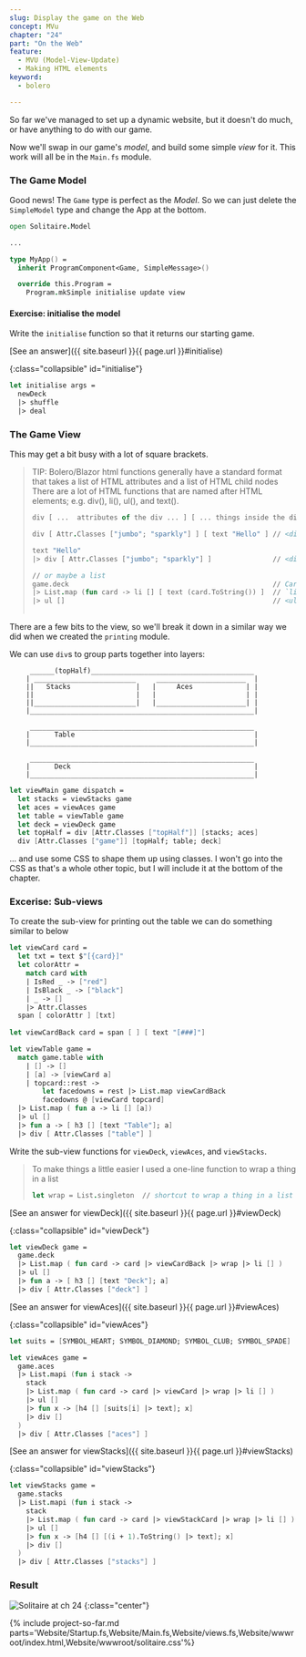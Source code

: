 ```yaml
---
slug: Display the game on the Web
concept: MVu
chapter: "24"
part: "On the Web"
feature: 
  - MVU (Model-View-Update)
  - Making HTML elements
keyword:
  - bolero

---
```


So far we've managed to set up a dynamic website, but it doesn't do much, or have anything to do with our game.

Now we'll swap in our game's _model_, and build some simple _view_ for it.  This work will all be in the `Main.fs` module.

### The Game Model

Good news!  The `Game` type is perfect as the _Model_.  So we can just delete the `SimpleModel` type and change the App at the bottom.
```fsharp
open Solitaire.Model

...

type MyApp() =
  inherit ProgramComponent<Game, SimpleMessage>()

  override this.Program =
    Program.mkSimple initialise update view
```

#### Exercise: initialise the model

Write the `initialise` function so that it returns our starting game.

[See an answer]({{ site.baseurl }}{{ page.url }}#initialise)

{:class="collapsible" id="initialise"}
```fsharp
let initialise args = 
  newDeck 
  |> shuffle 
  |> deal
```

### The Game View

This may get a bit busy with a lot of square brackets.

> TIP: Bolero/Blazor html functions generally have a standard format that takes a list of HTML attributes and a list of HTML child nodes
> There are a lot of HTML functions that are named after HTML elements; e.g. div(), li(), ul(), and text().
> ```fsharp
> div [ ...  attributes of the div ... ] [ ... things inside the div ... ]
> 
> div [ Attr.Classes ["jumbo"; "sparkly"] ] [ text "Hello" ] // <div class="jumbo sparkly">Hello</div>
> 
> text "Hello"
> |> div [ Attr.Classes ["jumbo"; "sparkly"] ]               // <div class="jumbo sparkly">Hello</div>
> 
> // or maybe a list
> game.deck                                                  // Card list
> |> List.map (fun card -> li [] [ text (card.ToString()) ]  // `li` list
> |> ul []                                                   // <ul> <li>♣Q</li> ... </ul>  
>    
> ```

There are a few bits to the view, so we'll break it down in a similar way we did when we created the `printing` module.

We can use `div`s to group parts together into layers:
```
     ______(topHalf)________________________________________
    | _________________________     ______________________  |
    ||   Stacks                |   |     Aces             | |
    ||                         |   |                      | |
    ||_________________________|   |______________________| |
    |_______________________________________________________|

     _______________________________________________________
    |      Table                                            |
    |_______________________________________________________|

     _______________________________________________________
    |      Deck                                             |
    |_______________________________________________________|
```

```fsharp
let viewMain game dispatch = 
  let stacks = viewStacks game
  let aces = viewAces game
  let table = viewTable game
  let deck = viewDeck game
  let topHalf = div [Attr.Classes ["topHalf"]] [stacks; aces]
  div [Attr.Classes ["game"]] [topHalf; table; deck]
```
... and use some CSS to shape them up using classes.  I won't go into the CSS as that's a whole other topic, but I will include it at the bottom of the chapter.

### Excerise: Sub-views

To create the sub-view for printing out the table we can do something similar to below
```fsharp
let viewCard card =
  let txt = text $"[{card}]"
  let colorAttr = 
    match card with 
    | IsRed _ -> ["red"]
    | IsBlack _ -> ["black"]
    | _ -> []
    |> Attr.Classes
  span [ colorAttr ] [txt]
  
let viewCardBack card = span [ ] [ text "[###]"] 

let viewTable game =
  match game.table with 
    | [] -> []
    | [a] -> [viewCard a]
    | topcard::rest -> 
        let facedowns = rest |> List.map viewCardBack
        facedowns @ [viewCard topcard]
  |> List.map ( fun a -> li [] [a])
  |> ul []
  |> fun a -> [ h3 [] [text "Table"]; a]
  |> div [ Attr.Classes ["table"] ]
```

Write the sub-view functions for `viewDeck`, `viewAces`, and `viewStacks`.

> To make things a little easier I used a one-line function to wrap a thing in a list
> ```fsharp
> let wrap = List.singleton  // shortcut to wrap a thing in a list
> ```

[See an answer for viewDeck]({{ site.baseurl }}{{ page.url }}#viewDeck)

{:class="collapsible" id="viewDeck"}
```fsharp
let viewDeck game =
  game.deck
  |> List.map ( fun card -> card |> viewCardBack |> wrap |> li [] )
  |> ul []
  |> fun a -> [ h3 [] [text "Deck"]; a]
  |> div [ Attr.Classes ["deck"] ]
```

[See an answer for viewAces]({{ site.baseurl }}{{ page.url }}#viewAces)

{:class="collapsible" id="viewAces"}
```fsharp
let suits = [SYMBOL_HEART; SYMBOL_DIAMOND; SYMBOL_CLUB; SYMBOL_SPADE]

let viewAces game =
  game.aces
  |> List.mapi (fun i stack -> 
    stack
    |> List.map ( fun card -> card |> viewCard |> wrap |> li [] )
    |> ul []
    |> fun x -> [h4 [] [suits[i] |> text]; x]
    |> div []
  )
  |> div [ Attr.Classes ["aces"] ]
```

[See an answer for viewStacks]({{ site.baseurl }}{{ page.url }}#viewStacks)

{:class="collapsible" id="viewStacks"}
```fsharp
let viewStacks game =
  game.stacks
  |> List.mapi (fun i stack -> 
    stack
    |> List.map ( fun card -> card |> viewStackCard |> wrap |> li [] )
    |> ul []
    |> fun x -> [h4 [] [(i + 1).ToString() |> text]; x]
    |> div []
  )
  |> div [ Attr.Classes ["stacks"] ]
```

### Result

![Solitaire at ch 24]({{site.baseurl}}/assets/img/ch24.png)
{:class="center"}


{% include project-so-far.md parts='Website/Startup.fs,Website/Main.fs,Website/views.fs,Website/wwwroot/index.html,Website/wwwroot/solitaire.css'%}